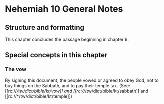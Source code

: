 # Nehemiah 10 General Notes

## Structure and formatting

This chapter concludes the passage beginning in chapter 9.

## Special concepts in this chapter

### The vow

By signing this document, the people vowed or agreed to obey God, not to buy things on the Sabbath, and to pay their temple tax. (See: [[rc://*/tw/dict/bible/kt/vow]] and [[rc://*/tw/dict/bible/kt/sabbath]] and [[rc://*/tw/dict/bible/kt/temple]])